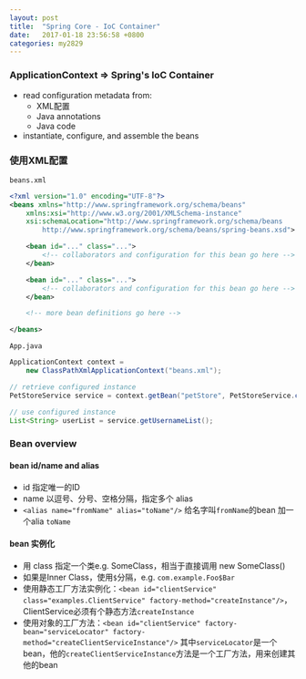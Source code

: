 ```yaml
---
layout: post
title:  "Spring Core - IoC Container"
date:   2017-01-18 23:56:58 +0800
categories: my2829
---
```


### ApplicationContext  => Spring's IoC Container
- read configuration metadata from:
    - XML配置
    - Java annotations
    - Java code
- instantiate, configure, and assemble the beans


### 使用XML配置
`beans.xml`
```xml
<?xml version="1.0" encoding="UTF-8"?>
<beans xmlns="http://www.springframework.org/schema/beans"
    xmlns:xsi="http://www.w3.org/2001/XMLSchema-instance"
    xsi:schemaLocation="http://www.springframework.org/schema/beans
        http://www.springframework.org/schema/beans/spring-beans.xsd">

    <bean id="..." class="...">
        <!-- collaborators and configuration for this bean go here -->
    </bean>

    <bean id="..." class="...">
        <!-- collaborators and configuration for this bean go here -->
    </bean>

    <!-- more bean definitions go here -->

</beans>
```
`App.java`
```java
ApplicationContext context =
    new ClassPathXmlApplicationContext("beans.xml");

// retrieve configured instance
PetStoreService service = context.getBean("petStore", PetStoreService.class);

// use configured instance
List<String> userList = service.getUsernameList();
```

### Bean overview
#### bean id/name and alias
- id 指定唯一的ID
- name 以逗号、分号、空格分隔，指定多个 alias
- `<alias name="fromName" alias="toName"/>` 给名字叫`fromName`的bean 加一个alia `toName`

#### bean 实例化
- 用 class 指定一个类e.g. SomeClass，相当于直接调用 new SomeClass()
- 如果是Inner Class，使用`$`分隔，e.g. `com.example.Foo$Bar`
- 使用静态工厂方法实例化：`<bean id="clientService" class="examples.ClientService" factory-method="createInstance"/>`，ClientService必须有个静态方法`createInstance`
- 使用对象的工厂方法：`<bean id="clientService" factory-bean="serviceLocator" factory-method="createClientServiceInstance"/>` 其中`serviceLocator`是一个bean，他的`createClientServiceInstance`方法是一个工厂方法，用来创建其他的bean

